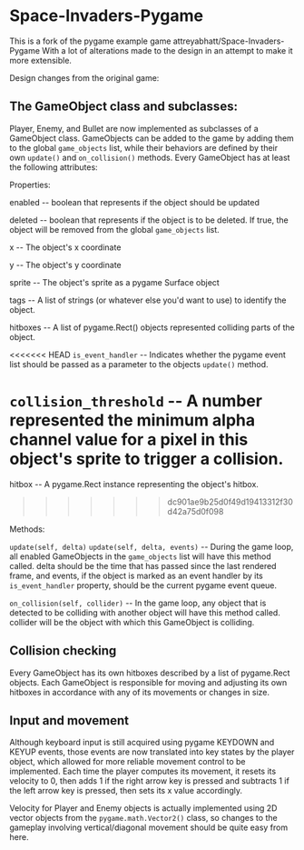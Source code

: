 Space-Invaders-Pygame
=====================

This is a fork of the pygame example game attreyabhatt/Space-Invaders-Pygame With a lot of alterations made to the design in an attempt to make it 
more extensible.

Design changes from the original game:

The GameObject class and subclasses:
------------------------------------

Player, Enemy, and Bullet are now implemented as subclasses of a GameObject class. GameObjects can be added to the game by adding them to the global `game_objects` list, while their behaviors are defined by their own `update()` and `on_collision()` methods. Every GameObject has at least the following attributes:

Properties:

enabled -- boolean that represents if the object should be updated

deleted -- boolean that represents if the object is to be deleted. If true, the object will be removed from the global `game_objects` list.

x -- The object's x coordinate

y -- The object's y coordinate

sprite -- The object's sprite as a pygame Surface object

tags -- A list of strings (or whatever else you'd want to use) to identify the object.

hitboxes -- A list of pygame.Rect() objects represented colliding parts of the object.

<<<<<<< HEAD
`is_event_handler` -- Indicates whether the pygame event list should be passed as a parameter to the objects `update()` method.

`collision_threshold` -- A number represented the minimum alpha channel value for a pixel in this object's sprite to trigger a collision.
=======
hitbox -- A pygame.Rect instance representing the object's hitbox.
>>>>>>> dc901ae9b25d0f49d19413312f30d42a75d0f098

Methods:

`update(self, delta)`
`update(self, delta, events)` -- During the game loop, all enabled GameObjects in the `game_objects` list will have this method called. delta should be the time that has passed since the last rendered frame, and events, if the object is marked as an event handler by its `is_event_handler` property, should be the current pygame event queue.

`on_collision(self, collider)` -- In the game loop, any object that is detected to be colliding with another object will have this method called. collider will be the object with which this GameObject is colliding.

Collision checking
------------------

Every GameObject has its own hitboxes described by a list of pygame.Rect objects.
Each GameObject is responsible for moving and adjusting its own hitboxes in accordance with any of its movements or changes in size.

Input and movement
------------------
Although keyboard input is still acquired using pygame KEYDOWN and KEYUP events, those events are now translated into key states by the player object, which allowed for more reliable movement control to be implemented. Each time the player computes its movement, it resets its velocity to 0, then adds 1 if the right arrow key is pressed and subtracts 1 if the left arrow key is pressed, then sets its x value accordingly.

Velocity for Player and Enemy objects is actually implemented using 2D vector objects from the `pygame.math.Vector2()` class, so changes to the gameplay involving vertical/diagonal movement should be quite easy from here.
